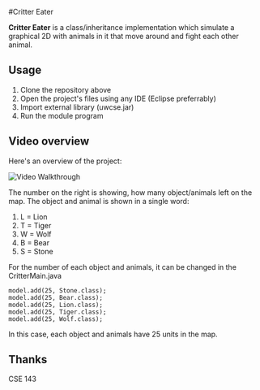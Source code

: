 #Critter Eater 

**Critter Eater** is a class/inheritance implementation which simulate a graphical 2D with animals in it that move around and fight each other animal. 

## Usage
1. Clone the repository above
2. Open the project's files using any IDE (Eclipse preferrably)
3. Import external library (uwcse.jar)
4. Run the module program

## Video overview

Here's an overview of the project:

<img src='http://i.imgur.com/NjvQagI.gif' title='Dice Guessing' width='' alt='Video Walkthrough' />

The number on the right is showing, how many object/animals left on the map.
The object and animal is shown in a single word:
1. L = Lion
2. T = Tiger
3. W = Wolf
4. B = Bear
5. S = Stone

For the number of each object and animals, it can be changed in the CritterMain.java 
```
model.add(25, Stone.class);
model.add(25, Bear.class);
model.add(25, Lion.class);
model.add(25, Tiger.class);
model.add(25, Wolf.class);
```
In this case, each object and animals have 25 units in the map.

## Thanks
CSE 143
